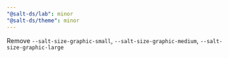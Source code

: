 ```yaml
---
"@salt-ds/lab": minor
"@salt-ds/theme": minor
---
```


Remove `--salt-size-graphic-small`, `--salt-size-graphic-medium`, `--salt-size-graphic-large`

